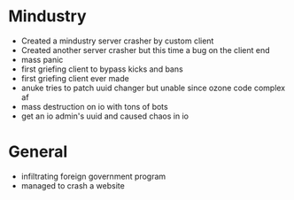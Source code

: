 [](https://cdn.discordapp.com/attachments/796869250533818418/801986737856839680/unknown.png)

# Mindustry

- Created a mindustry server crasher by custom client
- Created another server crasher but this time a bug on the client end
- mass panic
- first griefing client to bypass kicks and bans
- first griefing client ever made
- anuke tries to patch uuid changer but unable since ozone code complex af
- mass destruction on io with tons of bots
- get an io admin's uuid and caused chaos in io

# General

- infiltrating foreign government program
- managed to crash a website
